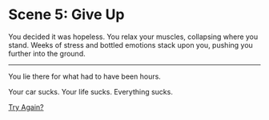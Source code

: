 # Scene 5: Give Up

You decided it was hopeless. You relax your muscles, collapsing where you stand. Weeks of stress and bottled emotions stack upon you, pushing you further into the ground.

---

You lie there for what had to have been hours.

Your car sucks. Your life sucks. Everything sucks.

[Try Again?](./_start-here.md)
